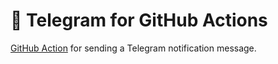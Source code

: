 # 🚀 Telegram for GitHub Actions

[GitHub Action](https://developer.github.com/actions/) for sending a Telegram notification message.
